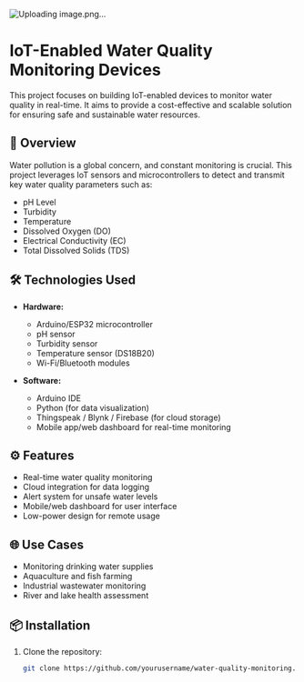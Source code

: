 ![Uploading image.png…]()
# IoT-Enabled Water Quality Monitoring Devices

This project focuses on building IoT-enabled devices to monitor water quality in real-time. It aims to provide a cost-effective and scalable solution for ensuring safe and sustainable water resources.

## 🌊 Overview

Water pollution is a global concern, and constant monitoring is crucial. This project leverages IoT sensors and microcontrollers to detect and transmit key water quality parameters such as:

- pH Level
- Turbidity
- Temperature
- Dissolved Oxygen (DO)
- Electrical Conductivity (EC)
- Total Dissolved Solids (TDS)

## 🛠️ Technologies Used

- **Hardware:**
  - Arduino/ESP32 microcontroller
  - pH sensor
  - Turbidity sensor
  - Temperature sensor (DS18B20)
  - Wi-Fi/Bluetooth modules

- **Software:**
  - Arduino IDE
  - Python (for data visualization)
  - Thingspeak / Blynk / Firebase (for cloud storage)
  - Mobile app/web dashboard for real-time monitoring

## ⚙️ Features

- Real-time water quality monitoring
- Cloud integration for data logging
- Alert system for unsafe water levels
- Mobile/web dashboard for user interface
- Low-power design for remote usage

## 🌐 Use Cases

- Monitoring drinking water supplies
- Aquaculture and fish farming
- Industrial wastewater monitoring
- River and lake health assessment

## 📦 Installation

1. Clone the repository:
   ```bash
   git clone https://github.com/yourusername/water-quality-monitoring.git
